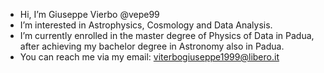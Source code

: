 -  Hi, I’m Giuseppe Vierbo @vepe99
-  I’m interested in Astrophysics, Cosmology and Data Analysis.
-  I’m currently enrolled in the master degree of Physics of Data in Padua, after achieving my bachelor degree in Astronomy also in Padua. 
-  You can reach me via my email: viterbogiuseppe1999@libero.it
